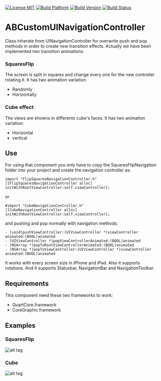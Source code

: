 [![License MIT](https://go-shields.herokuapp.com/license-MIT-blue.png)](https://github.com/andresbrun/ABCustomUINavigationController/blob/master/LICENSE)
[![Build Platform](https://cocoapod-badges.herokuapp.com/p/ABCustomUINavigationController/badge.png)](https://github.com/andresbrun/ABCustomUINavigationController)
[![Build Version](https://cocoapod-badges.herokuapp.com/v/ABCustomUINavigationController/badge.png)](https://github.com/andresbrun/ABCustomUINavigationController)
[![Build Status](https://travis-ci.org/andresbrun/ABCustomUINavigationController.png?branch=master)](https://github.com/andresbrun/ABCustomUINavigationController) 

ABCustomUINavigationController
=====================

Class inherate from UINavigationController for overwrite push and pop methods in order to create new transition effects. Actually we have been implemented two transition animations:

### SquaresFlip 
The screen is split in squares and change every one for the new controller rotating it. It has two animation variation: 
- Randomly 
- Horizontally

### Cube effect
The views are showns in differents cube's faces. It has two animation variation: 
- Horizontal 
- vertical

## Use
For using that component you only have to copy the SquaresFlipNavigation folder into your project and create the navigation controller as:

    import "FlipSquaresNavigationController.h"
    [[FlipSquaresNavigationController alloc] initWithRootViewController:self.viewController];
    
or

    #import "CubeNavigationController.h"
    [[CubeNavigationController alloc] initWithRootViewController:self.viewController];
  
and pushing and pop normally with navigation methods:

    - (void)pushViewController:(UIViewController *)viewController animated:(BOOL)animated
    - (UIViewController *)popViewControllerAnimated:(BOOL)animated
    - (NSArray *)popToRootViewControllerAnimated:(BOOL)animated
    - (NSArray *)popToViewController:(UIViewController *)viewController animated:(BOOL)animated

It works with every screen size in iPhone and iPad. Also it supports rotations. And it supports Statusbar, NavigationBar and NavigationToolbar.

## Requirements
This component need these two frameworks to work:
- QuartCore.framework 
- CoreGraphic.framework

## Examples

### SquaresFlip
![alt tag](https://raw.github.com/andresbrun/SquaresFlipNavigation/origin/example_images/example.gif)
### Cube
![alt tag](https://raw.github.com/andresbrun/SquaresFlipNavigation/origin/example_images/example_cube.gif)

